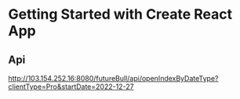 # Getting Started with Create React App

## Api

http://103.154.252.16:8080/futureBull/api/openIndexByDateType?clientType=Pro&startDate=2022-12-27
